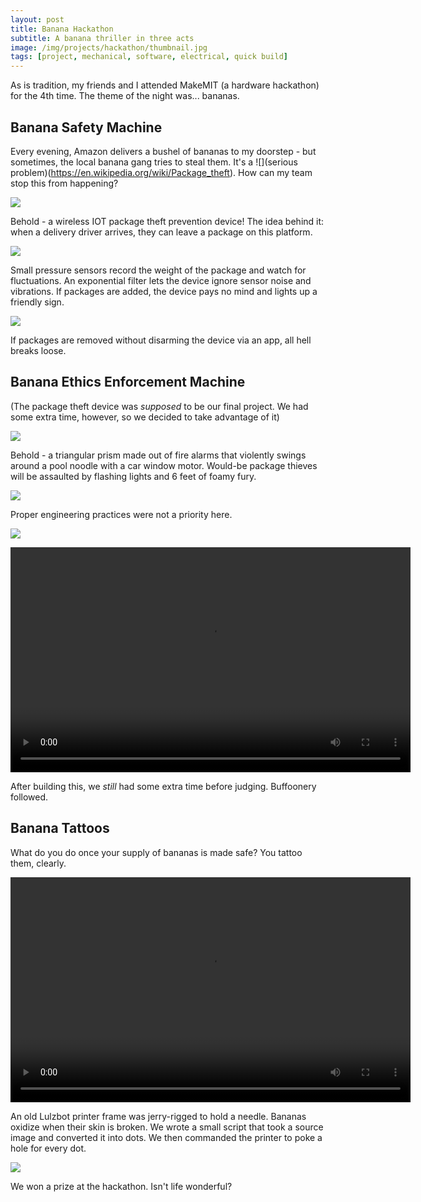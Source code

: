 ```yaml
---
layout: post
title: Banana Hackathon
subtitle: A banana thriller in three acts
image: /img/projects/hackathon/thumbnail.jpg
tags: [project, mechanical, software, electrical, quick build]
---
```

As is tradition, my friends and I attended MakeMIT (a hardware hackathon) for the 4th time. The theme of the night was... bananas.

## Banana Safety Machine
Every evening, Amazon delivers a bushel of bananas to my doorstep - but sometimes, the local banana gang tries to steal them. It's a ![](serious problem)(https://en.wikipedia.org/wiki/Package_theft). How can my team stop this from happening?

![](/img/projects/hackathon/thumbnail.jpg)

Behold - a wireless IOT package theft prevention device! The idea behind it: when a delivery driver arrives, they can leave a package on this platform. 

![](/img/projects/hackathon/1.jpg)

Small pressure sensors record the weight of the package and watch for fluctuations. An exponential filter lets the device ignore sensor noise and vibrations. If packages are added, the device pays no mind and lights up a friendly sign.

![](/img/projects/hackathon/2.jpg)

If packages are removed without disarming the device via an app, all hell breaks loose.

## Banana Ethics Enforcement Machine
(The package theft device was _supposed_ to be our final project. We had some extra time, however, so we decided to take advantage of it)

![](/img/projects/hackathon/3.jpg)

Behold - a triangular prism made out of fire alarms that violently swings around a pool noodle with a car window motor. Would-be package thieves will be assaulted by flashing lights and 6 feet of foamy fury.

![](/img/projects/hackathon/4.jpg)

Proper engineering practices were not a priority here.

![](/img/projects/hackathon/5.jpg)

<video width="640" height="360" controls>
  <source src="/img/projects/hackathon/6.mp4" type="video/mp4">
Your browser does not support the video tag.
</video>

After building this, we _still_ had some extra time before judging. Buffoonery followed.

## Banana Tattoos
What do you do once your supply of bananas is made safe? You tattoo them, clearly.

<video width="640" height="360" controls>
  <source src="/img/projects/hackathon/7.mp4" type="video/mp4">
Your browser does not support the video tag.
</video>

An old Lulzbot printer frame was jerry-rigged to hold a needle. Bananas oxidize when their skin is broken. We wrote a small script that took a source image and converted it into dots. We then commanded the printer to poke a hole for every dot.

![](/img/projects/hackathon/8.jpg)

We won a prize at the hackathon. Isn't life wonderful?